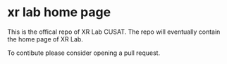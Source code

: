 # xr lab home page

This is the offical repo of XR Lab CUSAT. The repo will eventually contain the home page of XR Lab.

To contibute please consider opening a pull request.
